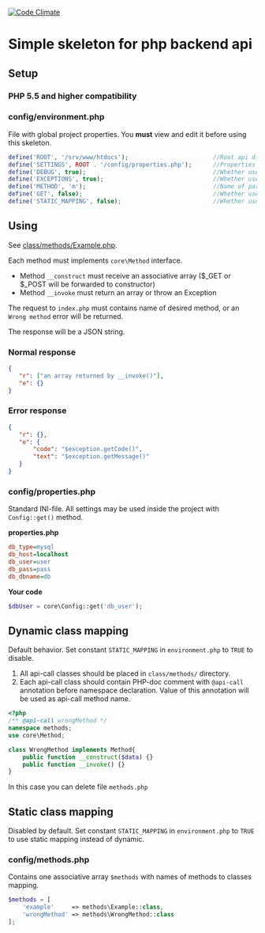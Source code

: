[![Code Climate](https://codeclimate.com/github/rjhdby/php-api-skeleton/badges/gpa.svg)](https://codeclimate.com/github/rjhdby/php-api-skeleton)
# Simple skeleton for php backend api

## Setup

### PHP 5.5 and higher compatibility

### config/environment.php
File with global project properties. You **must** view and edit it before using this skeleton.
```php
define('ROOT', '/srv/www/htdocs');                        //Root api directory
define('SETTINGS', ROOT . '/config/properties.php');      //Properties file path
define('DEBUG', true);                                    //Whether use debug mode
define('EXCEPTIONS', true);                               //Whether use exceptions instead of E_USER_NOTICE
define('METHOD', 'm');                                    //Name of parameter in POST/GET data that contains method name
define('GET', false);                                     //Whether use $_GET instead of $_POST
define('STATIC_MAPPING', false);                          //Whether use static class mapping
```

## Using
See [class/methods/Example.php](https://github.com/rjhdby/api-skeleton/blob/master/class/methods/Example.php).

Each method must implements `core\Method` interface.
  * Method `__construct` must receive an associative array ($_GET or $_POST will be forwarded to constructor)
  * Method `__invoke` must return an array or throw an Exception

The request to `index.php` must contains name of desired method, or an `Wrong method` error will be returned.

The response will be a JSON string.
   
### Normal response
```json
{
   "r": ["an array returned by __invoke()"],
   "e": {}
}
```

### Error response
```json
{
   "r": {},
   "e": {
       "code": "$exception.getCode()",
       "text": "$exception.getMessage()"
   }
}
```

### config/properties.php
Standard INI-file. All settings may be used inside the project with `Config::get()` method.

**properties.php**
```ini
db_type=mysql
db_host=localhost
db_user=user
db_pass=pass
db_dbname=db
```

**Your code**
```php
$dbUser = core\Config::get('db_user');
```

## Dynamic class mapping
Default behavior. Set constant `STATIC_MAPPING` in `environment.php` to `TRUE` to disable.

1. All api-call classes should be placed in `class/methods/` directory. 
2. Each api-call class should contain PHP-doc comment with `@api-call` annotation before namespace declaration. Value of this annotation will be used as api-call method name.

```php
<?php
/** @api-call wrongMethod */
namespace methods;
use core\Method;

class WrongMethod implements Method{
    public function __construct($data) {}
    public function __invoke() {}
}
```

In this case you can delete file `methods.php`

## Static class mapping 
Disabled by default.
Set constant `STATIC_MAPPING` in `environment.php` to `TRUE` to use static mapping instead of dynamic.

### config/methods.php
Contains one associative array `$methods` with names of methods to classes mapping.
```php
$methods = [
    'example'     => methods\Example::class,
    'wrongMethod' => methods\WrongMethod::class
];
```